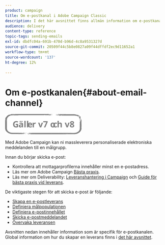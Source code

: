 ```yaml
---
product: campaign
title: Om e-postkanal i Adobe Campaign Classic
description: I det här avsnittet finns allmän information om e-postkanalen i Adobe Campaign Classic.
audience: delivery
content-type: reference
topic-tags: sending-emails
exl-id: dbdfc04a-691b-470d-b96d-4c8a9531327d
source-git-commit: 20509f44c5b8e0827a09f44dffdf2ec9d11652a1
workflow-type: tm+mt
source-wordcount: '137'
ht-degree: 12%

---
```


# Om e-postkanalen{#about-email-channel}

![](../../assets/common.svg)

Med Adobe Campaign kan ni massleverera personaliserade elektroniska meddelanden till en målgrupp.

Innan du börjar skicka e-post:

* Kontrollera att mottagarprofilerna innehåller minst en e-postadress.
* Läs mer om Adobe Campaign [Bästa praxis](delivery-best-practices.md).
* Läs mer om Deliverability: [Leveranshantering i Campaign](about-deliverability.md) och [Guide för bästa praxis vid leverans](https://experienceleague.adobe.com/docs/deliverability-learn/deliverability-best-practice-guide/introduction.html?lang=sv).

De viktigaste stegen för att skicka e-post är följande:

* [Skapa en e-postleverans](creating-an-email-delivery.md)
* [Definiera målpopulationen](steps-defining-the-target-population.md)
* [Definiera e-postinnehållet](defining-the-email-content.md)
* [Skicka e-postmeddelandet](sending-messages.md)
* [Övervaka leveransen](about-delivery-monitoring.md)

Avsnitten nedan innehåller information som är specifik för e-postkanalen. Global information om hur du skapar en leverans finns i [det här avsnittet](steps-about-delivery-creation-steps.md).

